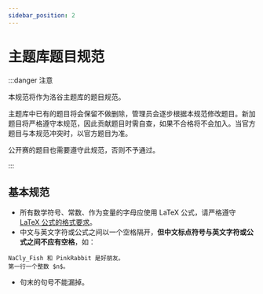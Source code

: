 ```yaml
---
sidebar_position: 2
---
```


# 主题库题目规范

:::danger 注意

本规范将作为洛谷主题库的题目规范。

主题库中已有的题目将会保留不做删除，管理员会逐步根据本规范修改题目。新加题目将严格遵守本规范，因此贡献题目时需自查，如果不合格将不会加入。当官方题目与本规范冲突时，以官方题目为准。

公开赛的题目也需要遵守此规范，否则不予通过。

:::

## 基本规范

- 所有数学符号、常数、作为变量的字母应使用 LaTeX 公式，请严格遵守 [LaTeX 公式的格式要求](https://oi-wiki.org/intro/htc/#latex)。
- 中文与英文字符或公式之间以一个空格隔开，**但中文标点符号与英文字符或公式之间不应有空格**，如：
```
NaCly_Fish 和 PinkRabbit 是好朋友。
第一行一个整数 $n$。
```
- 句末的句号不能漏掉。
